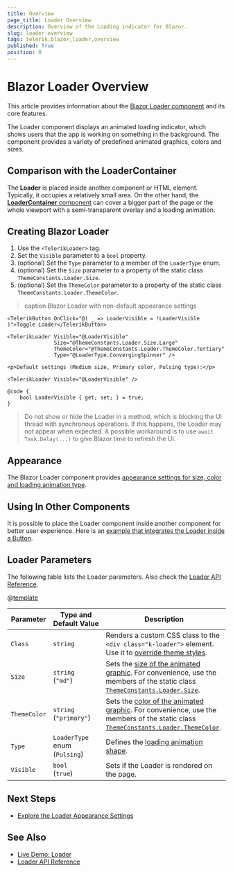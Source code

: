 ```yaml
---
title: Overview
page_title: Loader Overview
description: Overview of the Loading indicator for Blazor.
slug: loader-overview
tags: telerik,blazor,loader,overview
published: True
position: 0
---
```


# Blazor Loader Overview

This article provides information about the <a href = "https://www.telerik.com/blazor-ui/loader" target="_blank">Blazor Loader component</a> and its core features.

The Loader component displays an animated loading indicator, which shows users that the app is working on something in the background. The component provides a variety of predefined animated graphics, colors and sizes.


## Comparison with the LoaderContainer

The **Loader** is placed inside another component or HTML element. Typically, it occupies a relatively small area. On the other hand, the [**LoaderContainer** component](slug://loadercontainer-overview) can cover a bigger part of the page or the whole viewport with a semi-transparent overlay and a loading animation.


## Creating Blazor Loader

1. Use the `<TelerikLoader>` tag.
1. Set the `Visible` parameter to a `bool` property.
1. (optional) Set the `Type` parameter to a member of the `LoaderType` enum.
1. (optional) Set the `Size` parameter to a property of the static class `ThemeConstants.Loader.Size`.
1. (optional) Set the `ThemeColor` parameter to a property of the static class `ThemeConstants.Loader.ThemeColor`.

>caption Blazor Loader with non-default appearance settings

````RAZOR
<TelerikButton OnClick="@( _ => LoaderVisible = !LoaderVisible )">Toggle Loader</TelerikButton>

<TelerikLoader Visible="@LoaderVisible"
               Size="@ThemeConstants.Loader.Size.Large"
               ThemeColor="@ThemeConstants.Loader.ThemeColor.Tertiary"
               Type="@LoaderType.ConvergingSpinner" />

<p>Default settings (Medium size, Primary color, Pulsing type):</p>

<TelerikLoader Visible="@LoaderVisible" />

@code {
    bool LoaderVisible { get; set; } = true;
}
````

> Do not show or hide the Loader in a method, which is blocking the UI thread with synchronous operations. If this happens, the Loader may not appear when expected. A possible workaround is to use `await Task.Delay(...)` to give Blazor time to refresh the UI.

## Appearance

The Blazor Loader component provides [appearance settings for size, color and loading animation type](slug://loader-appearance).


## Using In Other Components

It is possible to place the Loader component inside another component for better user experience. Here is an [example that integrates the Loader inside a Button](slug://loader-kb-inside-button).


## Loader Parameters

The following table lists the Loader parameters. Also check the [Loader API Reference](slug://Telerik.Blazor.Components.TelerikLoader).

@[template](/_contentTemplates/common/parameters-table-styles.md#table-layout)

| Parameter | Type and Default&nbsp;Value | Description |
| --- | --- | --- |
| `Class` | `string` | Renders a custom CSS class to the `<div class="k-loader">` element. Use it to [override theme styles](slug://themes-override). |
| `Size` | `string`<br />(`"md"`) | Sets the [size of the animated graphic](slug://loader-appearance#size). For convenience, use the members of the static class [`ThemeConstants.Loader.Size`](slug://Telerik.Blazor.ThemeConstants.Loader.Size). |
| `ThemeColor` | `string`<br />(`"primary"`) | Sets the [color of the animated graphic](slug://loader-appearance#themecolor). For convenience, use the members of the static class [`ThemeConstants.Loader.ThemeColor`](slug://Telerik.Blazor.ThemeConstants.Loader.ThemeColor). |
| `Type`| `LoaderType` enum<br />(`Pulsing`) | Defines the [loading animation shape](slug://loader-appearance#type). |
| `Visible` | `bool`<br /> (`true`) | Sets if the Loader is rendered on the page. |


## Next Steps

* [Explore the Loader Appearance Settings](slug://loader-appearance)


## See Also

* [Live Demo: Loader](https://demos.telerik.com/blazor-ui/loader/overview)
* [Loader API Reference](slug://Telerik.Blazor.Components.TelerikLoader)
